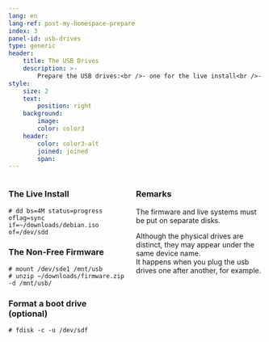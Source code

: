 ```yaml
---
lang: en
lang-ref: post-my-homespace-prepare
index: 3
panel-id: usb-drives
type: generic
header:
    title: The USB Drives
    description: >-
        Prepare the USB drives:<br />- one for the live install<br />- one for the non-free firmware<br />- one for the bootloader (optional)
style:
    size: 2
    text:
        position: right
    background:
        image:
        color: color3
    header:
        color: color3-alt
        joined: joined
        span:
---
```

<div class="inner columns aligned">
    <div class="span-4">
        <h3 class="major">The Live Install</h3>
        <pre><code># dd bs=4M status=progress oflag=sync if=~/downloads/debian.iso of=/dev/sdd</code></pre>
        <h3 class="major">The Non-Free Firmware</h3>
        <pre><code># mount /dev/sde1 /mnt/usb<br /># unzip ~/downloads/firmware.zip -d /mnt/usb/</code></pre>
        <h3 class="major">Format a boot drive (optional)</h3>
        <pre><code># fdisk -c -u /dev/sdf</code></pre>
    </div>
    <div class="span-3">
        <h3 class="major">Remarks</h3>
        <p>
            The firmware and live systems must be put on separate disks.
        </p>
        <p>
            Although the physical drives are distinct, they may appear under the same device name.
            <br />It happens when you plug the usb drives one after another, for example.
        </p>
</div>

